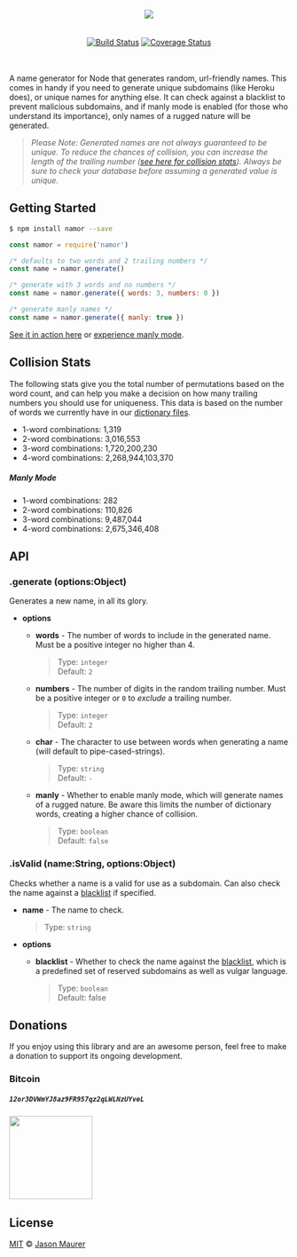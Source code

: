<div align="center">
    <br>
    <img src="https://raw.githubusercontent.com/jsonmaur/namor/master/assets/logo.png">
    <br> <br> <br>
    <a href="https://travis-ci.org/jsonmaur/namor"><img src="https://travis-ci.org/jsonmaur/namor.svg?branch=master" alt="Build Status"></a>
    <a href="https://coveralls.io/github/jsonmaur/namor?branch=master"><img src="https://coveralls.io/repos/github/jsonmaur/namor/badge.svg?branch=master" alt="Coverage Status"></a>
    <br> <br> <br>
</div>

A name generator for Node that generates random, url-friendly names. This comes in handy if you need to generate unique subdomains (like Heroku does), or unique names for anything else. It can check against a blacklist to prevent malicious subdomains, and if manly mode is enabled (for those who understand its importance), only names of a rugged nature will be generated.

> *Please Note: Generated names are not always guaranteed to be unique. To reduce the chances of collision, you can increase the length of the trailing number ([see here for collision stats](#collision)). Always be sure to check your database before assuming a generated value is unique.*

## Getting Started

```bash
$ npm install namor --save
```

```javascript
const namor = require('namor')

/* defaults to two words and 2 trailing numbers */
const name = namor.generate()

/* generate with 3 words and no numbers */
const name = namor.generate({ words: 3, numbers: 0 })

/* generate manly names */
const name = namor.generate({ manly: true })
```

[See it in action here](https://namor-example-mlcpnkahch.now.sh/?words=2&numbers=2) or [experience manly mode](https://namor-example-mlcpnkahch.now.sh/?manly=true).

<a name="collision"></a>
## Collision Stats

The following stats give you the total number of permutations based on the word count, and can help you make a decision on how many trailing numbers you should use for uniqueness. This data is based on the number of words we currently have in our [dictionary files](data/).

- 1-word combinations: 1,319
- 2-word combinations: 3,016,553
- 3-word combinations: 1,720,200,230
- 4-word combinations: 2,268,944,103,370

##### Manly Mode

- 1-word combinations: 282
- 2-word combinations: 110,826
- 3-word combinations: 9,487,044
- 4-word combinations: 2,675,346,408

## API

### .generate (options:Object)

Generates a new name, in all its glory.

- **options**
  - **words** - The number of words to include in the generated name. Must be a positive integer no higher than 4.

    > Type: `integer`  
    > Default: `2`

  - **numbers** - The number of digits in the random trailing number. Must be a positive integer or `0` to *exclude* a trailing number.

    > Type: `integer`  
    > Default: `2`

  - **char** - The character to use between words when generating a name (will default to pipe-cased-strings).

    > Type: `string`  
    > Default: `-`

  - **manly** - Whether to enable manly mode, which will generate names of a rugged nature. Be aware this limits the number of dictionary words, creating a higher chance of collision.

    > Type: `boolean`  
    > Default: `false`

### .isValid (name:String, options:Object)

Checks whether a name is a valid for use as a subdomain. Can also check the name against a [blacklist](data/blacklist.txt) if specified.

- **name** - The name to check.

  > Type: `string`

- **options**
  - **blacklist** - Whether to check the name against the [blacklist](data/blacklist.txt), which is a predefined set of reserved subdomains as well as vulgar language.

    > Type: `boolean`  
    > Default: false

## Donations

If you enjoy using this library and are an awesome person, feel free to make a donation to support its ongoing development.

### Bitcoin

##### `12or3DVWmYJ8az9FR957qz2qLWLNzUYveL`

<img src="https://cdn.maur.co/bitcoin.png" width="150" height="150" />

## License

[MIT](license) © [Jason Maurer](http://maur.co)
